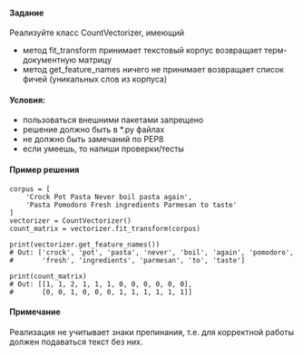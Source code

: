 #### Задание

Реализуйте класс CountVectorizer, имеющий
- метод fit_transform 
    принимает текстовый корпус
    возвращает терм-документную матрицу
- метод get_feature_names
    ничего не принимает
    возвращает список фичей (уникальных слов из корпуса)

#### Условия:
- пользоваться внешними пакетами запрещено
- решение должно быть в *.py файлах
- не должно быть замечаний по PEP8
- если умеешь, то напиши проверки/тесты

#### Пример решения
```
corpus = [
    'Crock Pot Pasta Never boil pasta again',
    'Pasta Pomodoro Fresh ingredients Parmesan to taste'
]
vectorizer = CountVectorizer()
count_matrix = vectorizer.fit_transform(corpus)

print(vectorizer.get_feature_names())
# Out: ['crock', 'pot', 'pasta', 'never', 'boil', 'again', 'pomodoro',
#       'fresh', 'ingredients', 'parmesan', 'to', 'taste']

print(count_matrix)
# Out: [[1, 1, 2, 1, 1, 1, 0, 0, 0, 0, 0, 0],
#       [0, 0, 1, 0, 0, 0, 1, 1, 1, 1, 1, 1]]
```

#### Примечание
Реализация не учитывает знаки препинания, т.е. для корректной работы должен подаваться текст без них.
